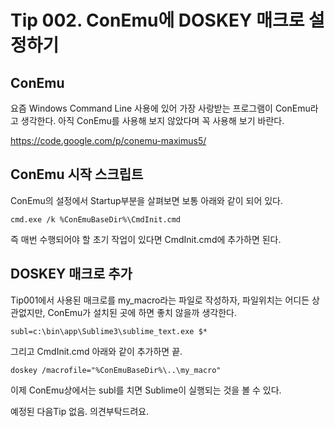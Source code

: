 # Tip 002. ConEmu에 DOSKEY 매크로 설정하기

## ConEmu

요즘 Windows Command Line 사용에 있어 가장 사랑받는 프로그램이 ConEmu라고 생각한다. 아직 ConEmu를 사용해 보지 않았다며 꼭 사용해 보기 바란다.

https://code.google.com/p/conemu-maximus5/

## ConEmu 시작 스크립트

ConEmu의 설정에서 Startup부분을 살펴보면 보통 아래와 같이 되어 있다.

```batch
cmd.exe /k %ConEmuBaseDir%\CmdInit.cmd
```

즉 매번 수행되어야 할 초기 작업이 있다면 CmdInit.cmd에 추가하면 된다.

## DOSKEY 매크로 추가

Tip001에서 사용된 매크로를 my_macro라는 파일로 작성하자, 파일위치는 어디든 상관없지만, ConEmu가 설치된 곳에 하면 좋치 않을까 생각한다.

```batch
subl=c:\bin\app\Sublime3\sublime_text.exe $*
```

그리고 CmdInit.cmd 아래와 같이 추가하면 끝.

```batch
doskey /macrofile="%ConEmuBaseDir%\..\my_macro"
```

이제 ConEmu상에서는 subl를 치면 Sublime이 실행되는 것을 볼 수 있다.

예정된 다음Tip 없음. 의견부탁드려요.